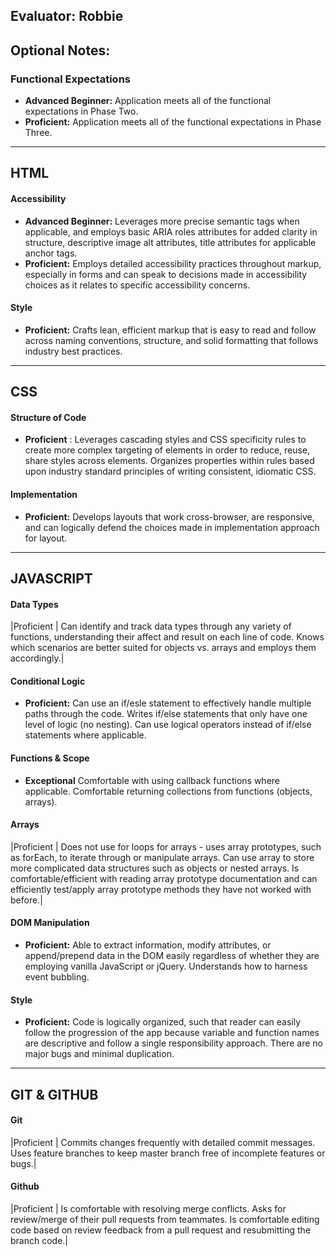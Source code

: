 ## Evaluator: Robbie

## Optional Notes:

### Functional Expectations

* __Advanced Beginner:__  Application meets all of the functional expectations in Phase Two.
* __Proficient:__ Application meets all of the functional expectations in Phase Three.

------------------------------------------------------------------

## HTML

#### Accessibility

* __Advanced Beginner:__ Leverages more precise semantic tags when applicable, and employs basic ARIA roles attributes for added clarity in structure, descriptive image alt attributes, title attributes for applicable anchor tags.
* __Proficient:__ Employs detailed accessibility practices throughout markup, especially in forms and can speak to decisions made in accessibility choices as it relates to specific accessibility concerns.

#### Style

* __Proficient:__ Crafts lean, efficient markup that is easy to read and follow across naming conventions, structure, and solid formatting that follows industry best practices.

------------------------------------------------------------------

## CSS

#### Structure of Code

* __Proficient__ : Leverages cascading styles and CSS specificity rules to create more complex targeting of elements in order to reduce, reuse, share styles across elements. Organizes properties within rules based upon industry standard principles of writing consistent, idiomatic CSS.

#### Implementation

* __Proficient:__ Develops layouts that work cross-browser, are responsive, and can logically defend the choices made in implementation approach for layout.

------------------------------------------------------------------

## JAVASCRIPT

#### Data Types

|Proficient         | Can identify and track data types through any variety of functions, understanding their affect and result on each line of code. Knows which scenarios are better suited for objects vs. arrays and employs them accordingly.|

#### Conditional Logic

* __Proficient:__ Can use an if/esle statement to effectively handle multiple paths through the code. Writes if/else statements that only have one level of logic (no nesting). Can use logical operators instead of if/else statements where applicable.

#### Functions & Scope

* __Exceptional__ Comfortable with using callback functions where applicable. Comfortable returning collections from functions (objects, arrays).

#### Arrays

|Proficient         | Does not use for loops for arrays - uses array prototypes, such as forEach, to iterate through or manipulate arrays. Can use array to store more complicated data structures such as objects or nested arrays. Is comfortable/efficient with reading array prototype documentation and can efficiently test/apply array prototype methods they have not worked with before.|

#### DOM Manipulation

* __Proficient:__ Able to extract information, modify attributes, or append/prepend data in the DOM easily regardless of whether they are employing vanilla JavaScript or jQuery. Understands how to harness event bubbling.

#### Style

* __Proficient:__ Code is logically organized, such that reader can easily follow the progression of the app because variable and function names are descriptive and follow a single responsibility approach. There are no major bugs and minimal duplication.

------------------------------------------------------------------

## GIT & GITHUB

#### Git

|Proficient         | Commits changes frequently with detailed commit messages. Uses feature branches to keep master branch free of incomplete features or bugs.|

#### Github

|Proficient         | Is comfortable with resolving merge conflicts. Asks for review/merge of their pull requests from teammates. Is comfortable editing code based on review feedback from a pull request and resubmitting the branch code.|
